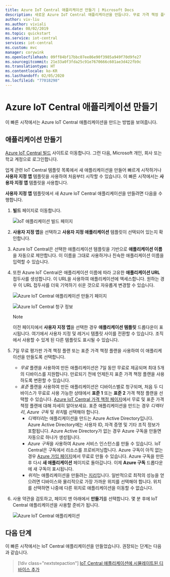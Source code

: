 ```yaml
---
title: Azure IoT Central 애플리케이션 만들기 | Microsoft Docs
description: 새로운 Azure IoT Central 애플리케이션을 만듭니다. 무료 가격 책정 플랜 또는 표준 가격 책정 플랜을 사용하여 애플리케이션 만들기
author: viv-liu
ms.author: viviali
ms.date: 08/02/2019
ms.topic: quickstart
ms.service: iot-central
services: iot-central
ms.custom: mvc
manager: corywink
ms.openlocfilehash: 09ff84bf17bbc07ee86e90f3985a949f70d9fe27
ms.sourcegitcommit: 21e33a0f3fda25c91e7670666c601ae3d422fb9c
ms.translationtype: HT
ms.contentlocale: ko-KR
ms.lasthandoff: 02/05/2020
ms.locfileid: "77018298"
---
```

# <a name="create-an-azure-iot-central-application"></a>Azure IoT Central 애플리케이션 만들기

이 빠른 시작에서는 Azure IoT Central 애플리케이션을 만드는 방법을 보여줍니다.

## <a name="create-an-application"></a>애플리케이션 만들기

[Azure IoT Central 빌드](https://aka.ms/iotcentral) 사이트로 이동합니다. 그런 다음, Microsoft 개인, 회사 또는 학교 계정으로 로그인합니다.

업계 관련 IoT Central 템플릿 목록에서 새 애플리케이션을 만들어 빠르게 시작하거나 **사용자 지정 앱** 템플릿을 사용하여 처음부터 시작할 수 있습니다. 이 빠른 시작에서는 **사용자 지정 앱** 템플릿을 사용합니다.

**사용자 지정 앱** 템플릿에서 새 Azure IoT Central 애플리케이션을 만들려면 다음을 수행합니다.

1. **빌드** 페이지로 이동합니다.

    ![IoT 애플리케이션 빌드 페이지](media/quick-deploy-iot-central/iotcentralcreate-new-application.png)

1. **사용자 지정 앱**을 선택하고 **사용자 지정 애플리케이션** 템플릿이 선택되어 있는지 확인합니다.

1. Azure IoT Central은 선택한 애플리케이션 템플릿을 기반으로 **애플리케이션 이름**을 자동으로 제안합니다. 이 이름을 그대로 사용하거나 친숙한 애플리케이션 이름을 입력할 수 있습니다.

1. 또한 Azure IoT Central은 애플리케이션 이름에 따라 고유한 **애플리케이션 URL** 접두사를 생성합니다. 이 URL을 사용하여 애플리케이션에 액세스합니다. 원하는 경우 이 URL 접두사를 더욱 기억하기 쉬운 것으로 자유롭게 변경할 수 있습니다.

    ![Azure IoT Central 애플리케이션 만들기 페이지](media/quick-deploy-iot-central/iotcentralcreate-custom.png)

    ![Azure IoT Central 청구 정보](media/quick-deploy-iot-central/iotcentralcreate-billinginfo-pnp.png)

    > [!NOTE]
    > 이전 페이지에서 **사용자 지정 앱**을 선택한 경우 **애플리케이션 템플릿** 드롭다운이 표시됩니다. 여기에서 사용자 지정 및 레거시 템플릿 사이를 전환할 수 있습니다. 조직에서 사용할 수 있게 된 다른 템플릿도 표시될 수 있습니다.

1. 7일 무료 평가판 가격 책정 플랜 또는 표준 가격 책정 플랜을 사용하여 이 애플리케이션을 만들도록 선택합니다.

    - *무료* 플랜을 사용하여 만든 애플리케이션은 7일 동안 무료로 제공되며 최대 5개의 디바이스를 지원합니다. 만료되기 전에 언제든지 표준 가격 책정 플랜을 사용하도록 변환할 수 있습니다.
    - *표준* 플랜을 사용하여 만든 애플리케이션은 디바이스별로 청구되며, 처음 두 디바이스가 무료로 사용 가능한 상태에서 **표준 1** 또는 **표준 2** 가격 책정 플랜을 선택할 수 있습니다. [Azure IoT Central 가격 책정 페이지](https://azure.microsoft.com/pricing/details/iot-central/)에서 무료 및 표준 가격 책정 플랜에 대해 자세히 알아보세요. 표준 애플리케이션을 만드는 경우 *디렉터리*, *Azure 구독* 및 *위치*를 선택해야 합니다.
        - *디렉터리*는 애플리케이션을 만드는 Azure Active Directory입니다. Azure Active Directory에는 사용자 ID, 자격 증명 및 기타 조직 정보가 포함됩니다. Azure Active Directory가 없는 경우 Azure 구독을 만들면 자동으로 하나가 생성됩니다.
        - *Azure 구독*을 사용하여 Azure 서비스 인스턴스를 만들 수 있습니다. IoT Central은 구독에서 리소스를 프로비저닝합니다. Azure 구독이 아직 없는 경우 [Azure 가입 페이지](https://aka.ms/createazuresubscription)에서 무료로 만들 수 있습니다. Azure 구독을 만든 후 다시 **새 애플리케이션** 페이지로 돌아갑니다. 이제 **Azure 구독** 드롭다운에 새 구독이 표시됩니다.
        - *위치*는 애플리케이션을 만들려는 [지리](https://azure.microsoft.com/global-infrastructure/geographies/)입니다. 일반적으로 최적의 성능을 얻으려면 디바이스와 물리적으로 가장 가까운 위치를 선택해야 합니다. 위치를 선택하면 나중에 다른 위치로 애플리케이션을 이동할 수 없습니다.

1. 사용 약관을 검토하고, 페이지 맨 아래에서 **만들기**를 선택합니다. 몇 분 후에 IoT Central 애플리케이션을 사용할 준비가 됩니다.

    ![Azure IoT Central 애플리케이션](media/quick-deploy-iot-central/iotcentral-application.png)

## <a name="next-steps"></a>다음 단계

이 빠른 시작에서는 IoT Central 애플리케이션을 만들었습니다. 권장되는 단계는 다음과 같습니다.

> [!div class="nextstepaction"]
> [IoT Central 애플리케이션에 시뮬레이트된 디바이스 추가](./quick-create-pnp-device.md)
